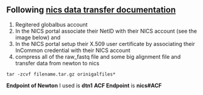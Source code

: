 
## Following [nics data transfer documentation](https://www.nics.utk.edu/computing-resources/data-transfer)

1) Regitered globalbus account
2) In the NICS portal associate their NetID with their NICS account (see the image below) and
3) In the NICS portal setup their X.509 user certificate by associating their InCommon credential with their NICS account
4) compress all of the raw_fastq file and some big alignment file and transfer data from newton to nics

```
tar -zcvf filename.tar.gz orinigalfiles*
```

**Endpoint of Newton** I used is **dtn1**
**ACF Endpoint** is **nics\#ACF**
